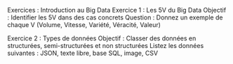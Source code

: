 Exercices : Introduction au Big Data
Exercice 1 : Les 5V du Big Data
Objectif : Identifier les 5V dans des cas concrets
Question : Donnez un exemple de chaque V (Volume, Vitesse, Variété, Véracité, Valeur)


Exercice 2 : Types de données
Objectif : Classer des données en structurées, semi-structurées et non structurées
Listez les données suivantes : JSON, texte libre, base SQL, image, CSV